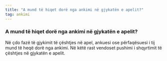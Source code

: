 ```yaml
---
title: "A mund të hiqet dorë nga ankimi në gjykatën e apelit?"
tag: ankimi
---
```


### A mund të hiqet dorë nga ankimi në gjykatën e apelit?

Në çdo fazë të gjykimit të çështjes në apel, ankuesi ose përfaqësuesi i tij mund të heqë dorë nga ankimi. Në këtë rast vendoset pushimi i shqyrtimit të çështjes në gjykatën e apelit.
